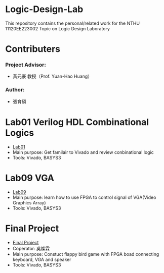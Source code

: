 # Logic-Design-Lab
This repository contains the personal/related work for the NTHU 11120EE223002 Topic on Logic Design Laboratory

# Contributers
### Project Advisor:  
- 黃元豪 教授（Prof. Yuan-Hao Huang）
### Author:
- 張育碩

# Lab01 Verilog HDL Combinational Logics
- [Lab01](https://github.com/SamChang03/Logic-Design-Lab/tree/main/Lab01)
- Main purpose: Get familair to Vivado and review conbinational logic
- Tools: Vivado, BASYS3

# Lab09 VGA
- [Lab09](https://github.com/SamChang03/Logic-Design-Lab/tree/main/Lab09)
- Main purpose: learn how to use FPGA to control signal of VGA(Video Graphics Array)
- Tools: Vivado, BASYS3

# Final Project
- [Final Project](https://github.com/SamChang03/Logic-Design-Lab/tree/main/Final%20Project)
- Coperator: 吳燦霖
- Main purpose: Constuct flappy bird game with FPGA boad connecting keyboard, VGA and speaker
- Tools: Vivado, BASYS3
